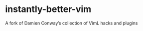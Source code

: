 instantly-better-vim
====================

A fork of Damien Conway’s collection of VimL hacks and plugins
